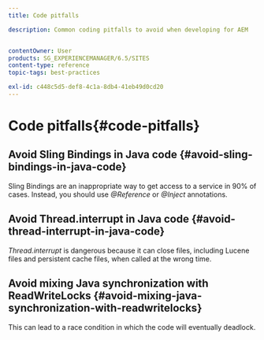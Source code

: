 ```yaml
---
title: Code pitfalls

description: Common coding pitfalls to avoid when developing for AEM


contentOwner: User
products: SG_EXPERIENCEMANAGER/6.5/SITES
content-type: reference
topic-tags: best-practices

exl-id: c448c5d5-def8-4c1a-8db4-41eb49d0cd20
---
```

# Code pitfalls{#code-pitfalls}

## Avoid Sling Bindings in Java code {#avoid-sling-bindings-in-java-code}

Sling Bindings are an inappropriate way to get access to a service in 90% of cases. Instead, you should use *@Reference* or *@Inject* annotations.

## Avoid Thread.interrupt in Java code {#avoid-thread-interrupt-in-java-code}

*Thread.interrupt* is dangerous because it can close files, including Lucene files and persistent cache files, when called at the wrong time.

## Avoid mixing Java synchronization with ReadWriteLocks {#avoid-mixing-java-synchronization-with-readwritelocks}

This can lead to a race condition in which the code will eventually deadlock.
